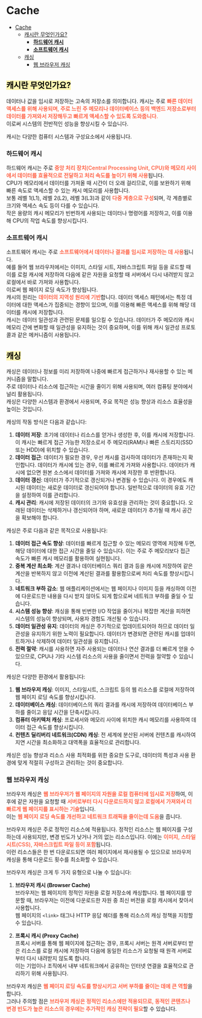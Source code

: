 # Cache

- [Cache](#cache)
  - [ 캐시란 무엇인가요? ](#-캐시란-무엇인가요-)
    - [**하드웨어 캐시**](#하드웨어-캐시)
    - [**소프트웨어 캐시**](#소프트웨어-캐시)
  - [ 캐싱 ](#-캐싱-)
    - [웹 브라우저 캐싱](#웹-브라우저-캐싱)

## <span style='background-color: #fff5b1; color: black'> 캐시란 무엇인가요? </sapn>

데이터나 값을 임시로 저장하는 고속의 저장소를 의미합니다. 캐시는 주로 <span style="font-weight: 600; color: tomato;">빠른 데이터 액세스를 위해 사용되며, 주로 느린 주 메모리나 데이터베이스 등의 백엔드 저장소로부터 데이터를 가져와서 저장해두고 빠르게 액세스할 수 있도록 도와줍니다.</span> </br>이로써 시스템의 전반적인 성능을 향상시킬 수 있습니다.

캐시는 다양한 컴퓨터 시스템과 구성요소에서 사용됩니다.

### **하드웨어 캐시**

하드웨어 캐시는 주로 <span style="font-weight: 600; color: tomato;">중앙 처리 장치(Central Processing Unit, CPU)와 메모리 사이에서 데이터를 효율적으로 전달하고 처리 속도를 높이기 위해 사용</span>됩니다. </br>CPU가 메모리에서 데이터를 가져올 때 시간이 더 오래 걸리므로, 이를 보완하기 위해 빠른 속도로 액세스할 수 있는 캐시 메모리를 사용합니다. </br>보통 레벨 1(L1), 레벨 2(L2), 레벨 3(L3)과 같이 <span style="font-weight: 600; color: tomato;">다중 계층으로 구성</span>되며, 각 계층별로 크기와 액세스 속도 등이 다를 수 있습니다. </br>작은 용량의 캐시 메모리가 빈번하게 사용되는 데이터나 명령어를 저장하고, 이를 이용해 CPU의 작업 속도를 향상시킵니다.

### **소프트웨어 캐시**

소프트웨어 캐시는 주로 <span style="font-weight: 600; color: tomato;">소프트웨어에서 데이터나 결과를 임시로 저장하는 데 사용</span>됩니다. </br>예를 들어 웹 브라우저에서는 이미지, 스타일 시트, 자바스크립트 파일 등을 로드할 때 이를 로컬 캐시에 저장하여 다음에 같은 자원을 요청할 때 서버에서 다시 내려받지 않고 로컬에서 바로 가져와 사용합니다.</br> 이로써 웹 페이지 로딩 속도가 향상됩니다.
</br>캐시의 원리는 <span style="font-weight: 600; color: tomato;">데이터의 지역성 원리에 기반</span>합니다. 데이터 액세스 패턴에서는 특정 데이터에 대한 액세스가 집중되는 경향이 있으며, 이를 이용해 빠른 액세스를 위해 해당 데이터를 캐시에 저장합니다. </br>
캐시는 데이터 일관성과 관련된 문제를 일으킬 수 있습니다. 데이터가 주 메모리와 캐시 메모리 간에 변화할 때 일관성을 유지하는 것이 중요하며, 이를 위해 캐시 일관성 프로토콜과 같은 메커니즘이 사용됩니다.

## <span style='background-color: #fff5b1; color: black'> 캐싱 </span>

캐싱은 데이터나 정보를 미리 저장하여 나중에 빠르게 접근하거나 재사용할 수 있는 메커니즘을 말합니다. </br>주로 데이터나 리소스에 접근하는 시간을 줄이기 위해 사용되며, 여러 컴퓨팅 분야에서 널리 활용됩니다. </br>캐싱은 다양한 시스템과 환경에서 사용되며, 주요 목적은 성능 향상과 리소스 효율성을 높이는 것입니다.

캐싱의 작동 방식은 다음과 같습니다:

1. **데이터 저장**: 초기에 데이터나 리소스를 얻거나 생성한 후, 이를 캐시에 저장합니다. 이 캐시는 빠르게 접근 가능한 저장소로서 주 메모리(RAM)나 빠른 스토리지(SSD 또는 HDD)에 위치할 수 있습니다.
2. **데이터 접근**: 데이터가 필요한 경우, 우선 캐시를 검사하여 데이터가 존재하는지 확인합니다. 데이터가 캐시에 있는 경우, 이를 빠르게 가져와 사용합니다. 데이터가 캐시에 없으면 원본 소스에서 데이터를 가져와 캐시에 저장한 후 반환합니다.
3. **데이터 갱신**: 데이터가 주기적으로 갱신되거나 변경될 수 있습니다. 이 경우에도 캐시된 데이터는 새로운 데이터로 갱신되어야 합니다. 일반적으로 데이터의 유효 기간을 설정하여 이를 관리합니다.
4. **캐시 관리**: 캐시에 저장된 데이터의 크기와 유효성을 관리하는 것이 중요합니다. 오래된 데이터는 삭제하거나 갱신되어야 하며, 새로운 데이터가 추가될 때 캐시 공간을 확보해야 합니다.

캐싱은 주로 다음과 같은 목적으로 사용됩니다:

1. **데이터 접근 속도 향상**: 데이터를 빠르게 접근할 수 있는 메모리 영역에 저장해 두면, 해당 데이터에 대한 접근 시간을 줄일 수 있습니다. 이는 주로 주 메모리보다 접근 속도가 빠른 캐시 메모리를 활용하여 실현됩니다.
2. **중복 계산 최소화**: 계산 결과나 데이터베이스 쿼리 결과 등을 캐시에 저장하여 같은 계산을 반복하지 않고 이전에 계산된 결과를 활용함으로써 처리 속도를 향상시킵니다.
3. **네트워크 부하 감소**: 웹 애플리케이션에서는 웹 페이지나 이미지 등을 캐싱하여 이전에 다운로드한 내용을 다시 받지 않아도 되게 함으로써 네트워크 부하를 줄일 수 있습니다.
4. **시스템 성능 향상**: 캐싱을 통해 빈번한 I/O 작업을 줄이거나 복잡한 계산을 피하면 시스템의 성능이 향상되며, 사용자 경험도 개선될 수 있습니다.
5. **데이터 일관성 유지**: 데이터의 캐싱은 주기적으로 업데이트되어야 하므로 데이터 일관성을 유지하기 위한 노력이 필요합니다. 데이터가 변경되면 관련된 캐시를 업데이트하거나 삭제하여 데이터 일관성을 유지합니다.
6. **전력 절약**: 캐시를 사용하면 자주 사용되는 데이터나 연산 결과를 더 빠르게 얻을 수 있으므로, CPU나 기타 시스템 리소스의 사용을 줄이면서 전력을 절약할 수 있습니다.

캐싱은 다양한 환경에서 활용됩니다:

1. **웹 브라우저 캐싱**: 이미지, 스타일시트, 스크립트 등의 웹 리소스를 로컬에 저장하여 웹 페이지 로딩 속도를 향상시킵니다.
2. **데이터베이스 캐싱**: 데이터베이스의 쿼리 결과를 캐시에 저장하여 데이터베이스 부하를 줄이고 응답 시간을 단축시킵니다.
3. **컴퓨터 아키텍처 캐싱**: 프로세서와 메모리 사이에 위치한 캐시 메모리를 사용하여 데이터 접근 속도를 향상시킵니다.
4. **컨텐츠 딜리버리 네트워크(CDN) 캐싱**: 전 세계에 분산된 서버에 컨텐츠를 캐시하여 지연 시간을 최소화하고 대역폭을 효율적으로 관리합니다.

캐싱은 성능 향상과 리소스 사용 최적화를 위한 중요한 도구로, 데이터의 특성과 사용 환경에 맞게 적절히 구성하고 관리하는 것이 중요합니다.

### 웹 브라우저 캐싱

브라우저 캐싱은 <span style="font-weight: 600; color: tomato;">웹 브라우저가 웹 페이지의 자원을 로컬 컴퓨터에 임시로 저장</span>하여, 이후에 같은 자원을 요청할 때 <span style="font-weight: 600; color: tomato;">서버로부터 다시 다운로드하지 않고 로컬에서 가져와서 더 빠르게 웹 페이지를 표시하는 기술</span>입니다. </br>이는 <span style="font-weight: 600; color: tomato;">웹 페이지 로딩 속도를 개선하고 네트워크 트래픽을 줄이는데 도움</span>을 줍니다.

브라우저 캐싱은 주로 정적인 리소스에 적용됩니다. 정적인 리소스는 웹 페이지를 구성하는데 사용되지만, 변경 빈도가 낮거나 거의 없는 리소스입니다. 이에는 <span style="font-weight: 600; color: tomato;">이미지, 스타일 시트(CSS), 자바스크립트 파일 등이 포함</span>됩니다. </br>이런 리소스들은 한 번 다운로드되면 여러 페이지에서 재사용될 수 있으므로 브라우저 캐싱을 통해 다운로드 횟수를 최소화할 수 있습니다.

브라우저 캐싱은 크게 두 가지 유형으로 나눌 수 있습니다:

1. **브라우저 캐시 (Browser Cache)**</br>
   브라우저는 웹 페이지의 정적인 자원을 로컬 저장소에 캐싱합니다. 웹 페이지를 방문할 때, 브라우저는 이전에 다운로드한 자원 중 최신 버전을 로컬 캐시에서 찾아서 사용합니다. </br>웹 페이지의 `<link>` 태그나 HTTP 응답 헤더를 통해 리소스의 캐싱 정책을 지정할 수 있습니다.

2. **프록시 캐시 (Proxy Cache)**</br>
   프록시 서버를 통해 웹 페이지에 접근하는 경우, 프록시 서버는 원격 서버로부터 받은 리소스를 로컬 캐시에 저장하여 다음에 동일한 리소스가 요청될 때 원격 서버로부터 다시 내려받지 않도록 합니다. </br>이는 기업이나 조직에서 내부 네트워크에서 공유하는 인터넷 연결을 효율적으로 관리하기 위해 사용됩니다.

브라우저 캐싱은 <span style="font-weight: 600; color: tomato;">웹 페이지 로딩 속도를 향상시키고 서버 부하를 줄이는 데에 큰 역할</span>을 합니다. </br>그러나 주의할 점은 <span style="font-weight: 600; color: tomato;">브라우저 캐싱은 정적인 리소스에만 적용되므로, 동적인 콘텐츠나 변경 빈도가 높은 리소스의 경우에는 추가적인 캐싱 전략이 필요</span>할 수 있습니다.
